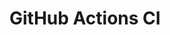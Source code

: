 # GitHub Actions CI











































































































































































































































